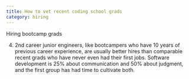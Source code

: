 ```yaml
---
title: How to vet recent coding school grads
category: hiring
---
```


Hiring bootcamp grads

4. 2nd career junior engineers, like bootcampers who have 10 years of previous career experience, are usually better hires than comparable recent grads who have never even had their first jobs. Software development is 25% about communication and 50% about judgment, and the first group has had time to cultivate both.
